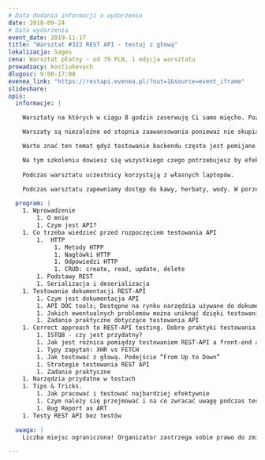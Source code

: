 ```yaml
---
# Data dodania informacji o wydarzeniu
date: 2018-09-24
# Data wydarzenia
event_date: 2019-11-17
title: "Warsztat #322 REST API - testuj z głową"
lokalizacja: Sages
cena: Warsztat płatny - od 79 PLN, 1 edycja warsztatu
prowadzacy: kostiukevych
dlugosc: 9:00-17:00
evenea_link: "https://restapi.evenea.pl/?out=1&source=event_iframe"
slideshare:
opis:
  informacje: |

    Warsztaty na których w ciągu 8 godzin zaserwuję Ci samo mięcho. Poziom "from ZERO to HERO" z naciskiem na praktykę, zrozumienie materiału i samodzielne testowanie. Teoria poparta praktyką w lekkim wydaniu z nutą humoru - bo oczekujesz wiedzy, a nie zmęczenia materiału. Nie ważne jaki masz poziom - wyjdziesz zadowolony.

    Warszaty są niezależne od stopnia zaawansowania ponieważ nie skupiamy się na suchej teorii i opowiadaniach; w zamian oferuję praktyczne ćwiczenia z omówieniem zagadnienia -  każdy może zadać pytanie, po czym wspólnie omówimy problem i znajdziemy rozwiązanie. Będziemy używać najbardziej popularnych narzędzi zamęczając API! Nie zabraknie również "case study", gdzie bazując na swoim doświadczeniu wspomnę jakie pułapki na nas czychają i jaką moc ma dla nas testowanie REST API.

    Warto znać ten temat gdyż testowanie backendu często jest pomijane w projektach, co później lubi się mścić. Wiele osób nie wie jakie korzyści dzięki temu można osiągać i  jak się do tego  zabrać, aby robić to dobrze. Testowanie backendu pozwala zaoszczędzić czas i wynieść testowanie na wyższy poziom, a do osiągnięcia tego potrzeba stosunkowo niewiele. Podstawowa wiedza i darmowe narzędzia w połączeniu z efektywnością dają silne pole do popisu w dziale QA, mają również realny wpływ na jakość. Testowanie to nie tylko klikanie, pora zmienić ten stereotyp.

    Na tym szkoleniu dowiesz się wszystkiego czego potrzebujesz by efektywnie testować w sposób świadomy, bo największą wartością dodaną jest świadomość DOBRZE wykonanej roboty.  
    
    Podczas warsztatu uczestnicy korzystają z własnych laptopów.

    Podczas warsztatu zapewniamy dostęp do kawy, herbaty, wody. W porze obiadowej zapewniamy pizzę w wersji mięsnej lub wegetariańskiej.

  program: |
    1. Wprowadzenie
        1. O mnie
        1. Czym jest API?
    1. Co trzeba wiedzieć przed rozpoczęciem testowania API
        1.  HTTP
             1. Metody HTPP
             1. Nagłówki HTTP
             1. Odpowiedzi HTTP
             1. CRUD: create, read, update, delete
        1. Podstawy REST
        1. Serializacja i deserializacja
    1. Testowanie dokumentacji REST-API
        1. Czym jest dokumentacja API
        1. API DOC tools; Dostępne na rynku narzędzia używane do dokumentowania REST API (np Swagger, Apiary i inne)
        1. Jakich ewentualnych problemów można uniknąć dzięki testowaniu dokumentacji API
        1. Zadanie praktyczne dotyczące testowania API
    1. Correct approach to REST-API testing. Dobre praktyki testowania REST-API
        1. ISTQB - czy jest przydatny?
        1. Jak jest różnica pomiędzy testowaniem REST-API a front-end aplikacji webowej
        1. Typy zapytań: XHR vs FETCH
        1. Jak testować z głową. Podejście “From Up to Down”
        1. Strategie testowania REST API
        1. Zadanie praktyczne
    1. Narzędzia przydatne w testach
    1. Tips & Tricks.
        1. Jak pracować i testować najbardziej efektywnie
        1. Czym należy się przejmować i na co zwracać uwagę podczas testowania REST API
        1. Bug Report as ART
    1. Testy REST API bez testów

  uwaga: |
    Liczba miejsc ograniczona! Organizator zastrzega sobie prawo do zmiany lokalizacji wydarzenia oraz jego odwołania w przypadku niezgłoszenia się minimalnej liczby uczestników.

---
```

